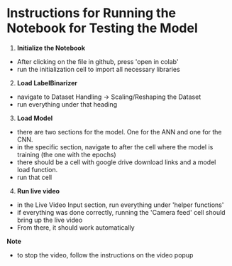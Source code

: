 # Instructions for Running the Notebook for Testing the Model

1. **Initialize the Notebook**
- After clicking on the file in github, press 'open in colab'
- run the initialization cell to import all necessary libraries

2. **Load LabelBinarizer**
- navigate to Dataset Handling -> Scaling/Reshaping the Dataset
- run everything under that heading

3. **Load Model**
- there are two sections for the model. One for the ANN and one for the CNN.
- in the specific section, navigate to after the cell where the model is training (the one with the epochs)
- there should be a cell with google drive download links and a model load function.
- run that cell

4. **Run live video**
 - in the Live Video Input section, run everything under 'helper functions'
 - if everything was done correctly, running the 'Camera feed' cell should bring up the live video
 - From there, it should work automatically

**Note**
- to stop the video, follow the instructions on the video popup

